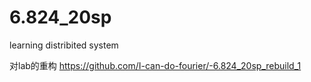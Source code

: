 # 6.824_20sp
learning distribited system

对lab的重构
https://github.com/I-can-do-fourier/-6.824_20sp_rebuild_1
